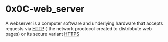 # 0x0C-web_server

A webserver is a computer software and underlying hardware that accepts requests via
[HTTP]() ( the network prootocol created to distribbute web pages) or its secure variant
[HTTPS]()

